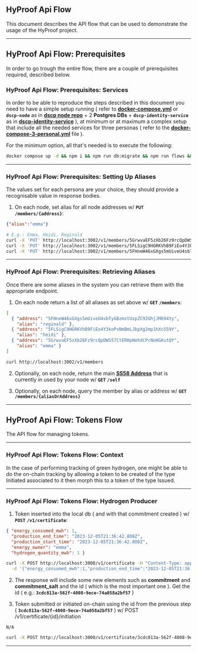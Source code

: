 ## HyProof Api Flow

This document describes the API flow that can be used to demonstrate the usage of the HyProof project.

---

## HyProof Api Flow: Prerequisites

In order to go trough the entire flow, there are a couple of prerequisites required, described below.

### HyProof Api Flow: Prerequisites: Services

In order to be able to reproduce the steps described in this document you need to have a simple setup running ( refer to **[docker-compose.yml](https://github.com/digicatapult/dscp-hyproof-api/blob/main/docker-compose.yml)** or **`dscp-node`** as in **[dscp node repo](https://github.com/digicatapult/dscp-node)** + 2 **Postgres DBs** + **`dscp-identity-service`** as in **[dscp-identity-service](https://github.com/digicatapult/dscp-identity-service)** ), at minimum or at maximum a complex setup that include all the needed services for three personas ( refer to the **[docker-compose-3-personal.yml](https://github.com/digicatapult/dscp-hyproof-api/blob/main/docker-compose-3-personal.yml)** file ).

For the minimum option, all that's needed is to execute the following:

```sh
docker compose up -d && npm i && npm run db:migrate && npm run flows && npm run dev
```

---

### HyProof Api Flow: Prerequisites: Setting Up Aliases

The values set for each persona are your choice, they should provide a recognisable value in response bodies.

1. On each node, set alias for all node addresses w/ **`PUT`** **`/members/{address}`**:

```json
{"alias":"emma"}
```

```sh
# E.g.: Emma, Heidi, Reginald
curl -X 'PUT' http://localhost:3002/v1/members/5GrwvaEF5zXb26Fz9rcQpDWS57CtERHpNehXCPcNoHGKutQY -H "Content-Type: application/json" -d '{"alias":"emma"}'
curl -X 'PUT' http://localhost:3002/v1/members/5FLSigC9HGRKVhB9FiEo4Y3koPsNmBmLJbpXg2mp1hXcS59Y -H "Content-Type: application/json" -d '{"alias":"heidi"}'
curl -X 'PUT' http://localhost:3002/v1/members/5FHneW46xGXgs5mUiveU4sbTyGBzmstUspZC92UhjJM694ty -H "Content-Type: application/json" -d '{"alias":"reginald"}'
```

---

### HyProof Api Flow: Prerequisites: Retrieving Aliases

Once there are some aliases in the system you can retrieve them with the appropriate endpoint.

1. On each node return a list of all aliases as set above w/ **`GET`** **`/members`**:

```json
[
  { "address": "5FHneW46xGXgs5mUiveU4sbTyGBzmstUspZC92UhjJM694ty",
    "alias": "reginald" },
  { "address": "5FLSigC9HGRKVhB9FiEo4Y3koPsNmBmLJbpXg2mp1hXcS59Y",
    "alias": "heidi" },
  { "address": "5GrwvaEF5zXb26Fz9rcQpDWS57CtERHpNehXCPcNoHGKutQY",
    "alias": "emma" }
]
```

```sh
curl http://localhost:3002/v1/members
```

2. Optionally, on each node, return the main **[SS58 Address](https://wiki.polkadot.network/docs/learn-account-advanced)** that is currently in used by your node w/ **`GET`** **`/self`**

3. Optionally, on each node, query the member by alias or address w/ **`GET`** **`/members/{aliasOrAddress}`**

---

## HyProof Api Flow: Tokens Flow

The API flow for managing tokens.

---

### HyProof Api Flow: Tokens Flow: Context

In the case of performing tracking of green hydrogen, one might be able to do the on-chain tracking by allowing a token to be created of the type Initiated associated to it then morph this to a token of the type Issued.

---

### HyProof Api Flow: Tokens Flow: Hydrogen Producer

1. Token inserted into the local db ( and with that commitment created ) w/ **`POST`** **`/v1/certificate`**:

```json
{ "energy_consumed_mwh": 1,
  "production_end_time": "2023-12-05T21:36:42.808Z",
  "production_start_time": "2023-12-05T21:36:42.808Z",
  "energy_owner": "emma",
  "hydrogen_quantity_mwh": 1 }
```

```sh
curl -X POST http://localhost:3000/v1/certificate -H "Content-Type: application/json" \
  -d '{"energy_consumed_mwh":1,"production_end_time":"2023-12-05T21:36:42.808Z","production_start_time": "2023-12-05T21:36:42.808Z","energy_owner":"emma","hydrogen_quantity_mwh":1}'
```

2. The response will include some new elements such as **commitment** and **commitment_salt** and the id ( which is the most important one ). Get the id ( e.g.: **`3cdc813a-562f-4008-9ece-74a058a2bf57`** )

<!--

```json
{ "hydrogen_owner": "emma",
  "energy_owner": "emma",
  "hydrogen_quantity_mwh": 1,
  "original_token_id": null,
  "latest_token_id": null,
  "commitment": "aa48b83252a34ad1541399d95b8bda21",
  "commitment_salt": "f6b0b2246976a33c5c9b3333fc68eec6",
  "production_start_time": "2023-12-05T21:36:42.808Z",
  "production_end_time": "2023-12-05T21:36:42.808Z",
  "energy_consumed_mwh": 1,
  "id": "3cdc813a-562f-4008-9ece-74a058a2bf57",
  "state": "pending",
  "created_at": "2023-12-05T23:52:04.705Z",
  "updated_at": "2023-12-05T23:52:04.705Z",
  "embodied_co2": null }
```

-->

3. Token submitted or initiated on-chain using the id from the previous step ( **`3cdc813a-562f-4008-9ece-74a058a2bf57`** ) w/ POST /v1/certificate/{id}/initiation

```
N/A
```

```sh
curl -X POST http://localhost:3000/v1/certificate/3cdc813a-562f-4008-9ece-74a058a2bf57/initiation -d ''
```

<!--

```json
{ "api_type": "certificate",
  "local_id": "3cdc813a-562f-4008-9ece-74a058a2bf57",
  "hash": "0x73c298b5ada2875801e5fb9b8d8704a75ade97a33aed50c91db08a5900c16fa8",
  "state": "submitted",
  "id": "770e0e82-b4d7-4411-853e-6220fd6596e3",
  "created_at": "2023-12-05T23:58:13.745Z",
  "updated_at": "2023-12-05T23:58:13.745Z" }
```

-->

---

